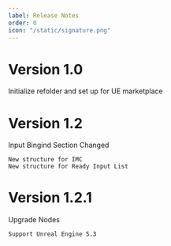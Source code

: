 ```yaml
---
label: Release Notes
order: 0
icon: "/static/signature.png"
---
```

# Version 1.0

Initialize refolder and set up for UE marketplace


# Version 1.2
Input Bingind Section Changed

    New structure for IMC 
    New structure for Ready Input List 

# Version 1.2.1
Upgrade Nodes

    Support Unreal Engine 5.3
